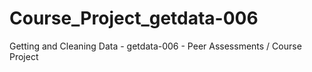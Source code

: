Course_Project_getdata-006
==========================

Getting and Cleaning Data - getdata-006 - Peer Assessments / Course Project
